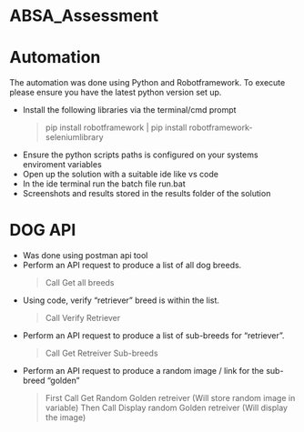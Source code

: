 # ABSA_Assessment
Automation
==========
The automation was done using Python and Robotframework. To execute please ensure you have the latest python version set up. 
- Install the following libraries via the terminal/cmd prompt
  > pip install robotframework
  > | pip install robotframework-seleniumlibrary
- Ensure the python scripts paths is configured on your systems enviroment variables
- Open up the solution with a suitable ide like vs code
- In the ide terminal run the batch file run.bat
- Screenshots and results stored in the results folder of the solution

DOG API
=======
- Was done using postman api tool
- Perform an API request to produce a list of all dog breeds.
  >  Call Get all breeds
- Using code, verify “retriever” breed is within the list.
  >  Call Verify Retriever
- Perform an API request to produce a list of sub-breeds for “retriever”.
  >  Call Get Retreiver Sub-breeds
- Perform an API request to produce a random image / link for the sub-breed “golden”
  >  First Call Get Random Golden retreiver (Will store random image in variable)
  >  Then Call Display random Golden retreiver (Will display the image)

